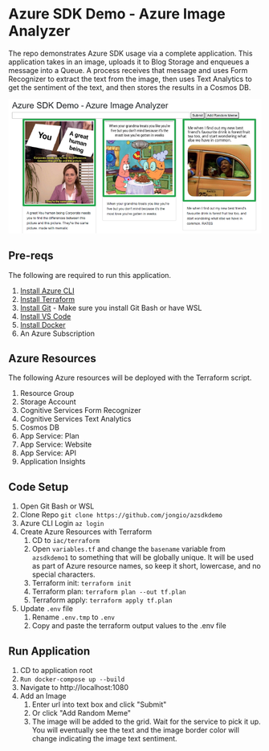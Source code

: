 # Azure SDK Demo - Azure Image Analyzer

The repo demonstrates Azure SDK usage via a complete application.  This application takes in an image, uploads it to Blog Storage and enqueues a message into a Queue.  A process receives that message and uses Form Recognizer to extract the text from the image, then uses Text Analytics to get the sentiment of the text, and then stores the results in a Cosmos DB.

![](assets/hero.png)

## Pre-reqs

The following are required to run this application.

1. [Install Azure CLI](https://aka.ms/azcliget)
1. [Install Terraform](https://terraform.io)
1. [Install Git](https://git-scm.com/downloads) - Make sure you install Git Bash or have WSL
1. [Install VS Code](https://code.visualstudio.com/)
1. [Install Docker](https://docs.docker.com/get-docker/)
1. An Azure Subscription

## Azure Resources

The following Azure resources will be deployed with the Terraform script.

1. Resource Group
1. Storage Account
1. Cognitive Services Form Recognizer
1. Cognitive Services Text Analytics
1. Cosmos DB
1. App Service: Plan
1. App Service: Website
1. App Service: API
1. Application Insights

## Code Setup

1. Open Git Bash or WSL
1. Clone Repo
   `git clone https://github.com/jongio/azsdkdemo`
1. Azure CLI Login
   `az login`
1. Create Azure Resources with Terraform
   1. CD to `iac/terraform`
   1. Open `variables.tf` and change the `basename` variable from `azsdkdemo1` to something that will be globally unique.  It will be used as part of Azure resource names, so keep it short, lowercase, and no special characters.
   1. Terraform init: `terraform init`
   1. Terraform plan: `terraform plan --out tf.plan`
   1. Terraform apply: `terraform apply tf.plan`
1. Update `.env` file
   1. Rename `.env.tmp` to `.env`
   1. Copy and paste the terraform output values to the .env file

## Run Application

1. CD to application root
1. `Run docker-compose up --build`
1. Navigate to http://localhost:1080
1. Add an Image
   1. Enter url into text box and click "Submit"
   1. Or click "Add Random Meme"
   1. The image will be added to the grid. Wait for the service to pick it up. You will eventually see the text and the image border color will change indicating the image text sentiment.